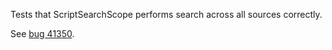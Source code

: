 Tests that ScriptSearchScope performs search across all sources correctly.

See [bug 41350](https://bugs.webkit.org/show_bug.cgi?id=41350).
